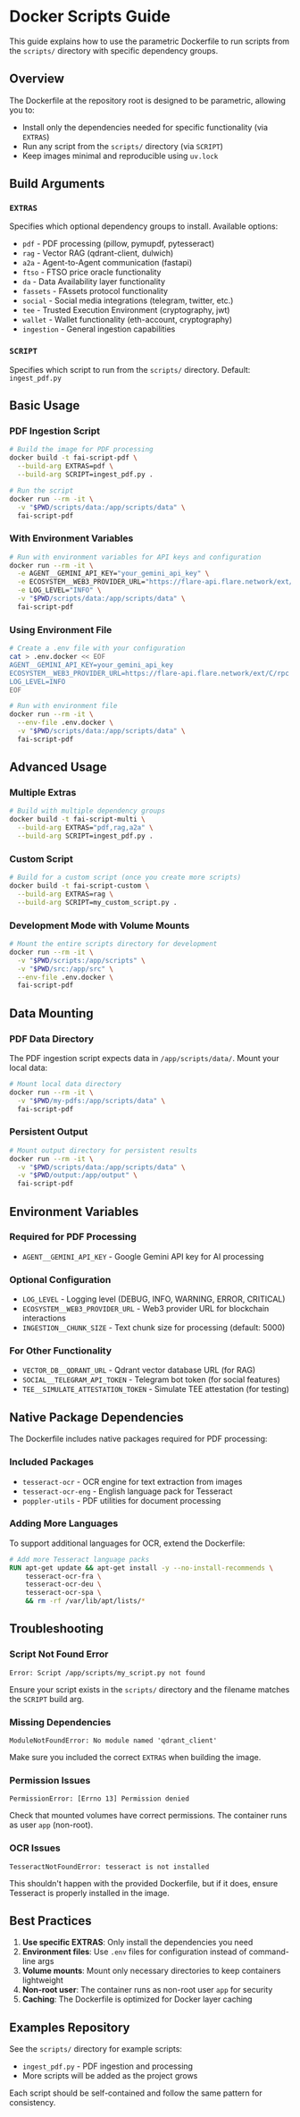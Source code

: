# Docker Scripts Guide

This guide explains how to use the parametric Dockerfile to run scripts from the `scripts/` directory with specific dependency groups.

## Overview

The Dockerfile at the repository root is designed to be parametric, allowing you to:
- Install only the dependencies needed for specific functionality (via `EXTRAS`)
- Run any script from the `scripts/` directory (via `SCRIPT`)
- Keep images minimal and reproducible using `uv.lock`

## Build Arguments

### `EXTRAS`
Specifies which optional dependency groups to install. Available options:
- `pdf` - PDF processing (pillow, pymupdf, pytesseract)
- `rag` - Vector RAG (qdrant-client, dulwich)
- `a2a` - Agent-to-Agent communication (fastapi)
- `ftso` - FTSO price oracle functionality
- `da` - Data Availability layer functionality
- `fassets` - FAssets protocol functionality
- `social` - Social media integrations (telegram, twitter, etc.)
- `tee` - Trusted Execution Environment (cryptography, jwt)
- `wallet` - Wallet functionality (eth-account, cryptography)
- `ingestion` - General ingestion capabilities

### `SCRIPT`
Specifies which script to run from the `scripts/` directory. Default: `ingest_pdf.py`

## Basic Usage

### PDF Ingestion Script

```bash
# Build the image for PDF processing
docker build -t fai-script-pdf \
  --build-arg EXTRAS=pdf \
  --build-arg SCRIPT=ingest_pdf.py .

# Run the script
docker run --rm -it \
  -v "$PWD/scripts/data:/app/scripts/data" \
  fai-script-pdf
```

### With Environment Variables

```bash
# Run with environment variables for API keys and configuration
docker run --rm -it \
  -e AGENT__GEMINI_API_KEY="your_gemini_api_key" \
  -e ECOSYSTEM__WEB3_PROVIDER_URL="https://flare-api.flare.network/ext/C/rpc" \
  -e LOG_LEVEL="INFO" \
  -v "$PWD/scripts/data:/app/scripts/data" \
  fai-script-pdf
```

### Using Environment File

```bash
# Create a .env file with your configuration
cat > .env.docker << EOF
AGENT__GEMINI_API_KEY=your_gemini_api_key
ECOSYSTEM__WEB3_PROVIDER_URL=https://flare-api.flare.network/ext/C/rpc
LOG_LEVEL=INFO
EOF

# Run with environment file
docker run --rm -it \
  --env-file .env.docker \
  -v "$PWD/scripts/data:/app/scripts/data" \
  fai-script-pdf
```

## Advanced Usage

### Multiple Extras

```bash
# Build with multiple dependency groups
docker build -t fai-script-multi \
  --build-arg EXTRAS="pdf,rag,a2a" \
  --build-arg SCRIPT=ingest_pdf.py .
```

### Custom Script

```bash
# Build for a custom script (once you create more scripts)
docker build -t fai-script-custom \
  --build-arg EXTRAS=rag \
  --build-arg SCRIPT=my_custom_script.py .
```

### Development Mode with Volume Mounts

```bash
# Mount the entire scripts directory for development
docker run --rm -it \
  -v "$PWD/scripts:/app/scripts" \
  -v "$PWD/src:/app/src" \
  --env-file .env.docker \
  fai-script-pdf
```

## Data Mounting

### PDF Data Directory

The PDF ingestion script expects data in `/app/scripts/data/`. Mount your local data:

```bash
# Mount local data directory
docker run --rm -it \
  -v "$PWD/my-pdfs:/app/scripts/data" \
  fai-script-pdf
```

### Persistent Output

```bash
# Mount output directory for persistent results
docker run --rm -it \
  -v "$PWD/scripts/data:/app/scripts/data" \
  -v "$PWD/output:/app/output" \
  fai-script-pdf
```

## Environment Variables

### Required for PDF Processing
- `AGENT__GEMINI_API_KEY` - Google Gemini API key for AI processing

### Optional Configuration
- `LOG_LEVEL` - Logging level (DEBUG, INFO, WARNING, ERROR, CRITICAL)
- `ECOSYSTEM__WEB3_PROVIDER_URL` - Web3 provider URL for blockchain interactions
- `INGESTION__CHUNK_SIZE` - Text chunk size for processing (default: 5000)

### For Other Functionality
- `VECTOR_DB__QDRANT_URL` - Qdrant vector database URL (for RAG)
- `SOCIAL__TELEGRAM_API_TOKEN` - Telegram bot token (for social features)
- `TEE__SIMULATE_ATTESTATION_TOKEN` - Simulate TEE attestation (for testing)

## Native Package Dependencies

The Dockerfile includes native packages required for PDF processing:

### Included Packages
- `tesseract-ocr` - OCR engine for text extraction from images
- `tesseract-ocr-eng` - English language pack for Tesseract
- `poppler-utils` - PDF utilities for document processing

### Adding More Languages

To support additional languages for OCR, extend the Dockerfile:

```dockerfile
# Add more Tesseract language packs
RUN apt-get update && apt-get install -y --no-install-recommends \
    tesseract-ocr-fra \
    tesseract-ocr-deu \
    tesseract-ocr-spa \
    && rm -rf /var/lib/apt/lists/*
```

## Troubleshooting

### Script Not Found Error
```
Error: Script /app/scripts/my_script.py not found
```
Ensure your script exists in the `scripts/` directory and the filename matches the `SCRIPT` build arg.

### Missing Dependencies
```
ModuleNotFoundError: No module named 'qdrant_client'
```
Make sure you included the correct `EXTRAS` when building the image.

### Permission Issues
```
PermissionError: [Errno 13] Permission denied
```
Check that mounted volumes have correct permissions. The container runs as user `app` (non-root).

### OCR Issues
```
TesseractNotFoundError: tesseract is not installed
```
This shouldn't happen with the provided Dockerfile, but if it does, ensure Tesseract is properly installed in the image.

## Best Practices

1. **Use specific EXTRAS**: Only install the dependencies you need
2. **Environment files**: Use `.env` files for configuration instead of command-line args
3. **Volume mounts**: Mount only necessary directories to keep containers lightweight
4. **Non-root user**: The container runs as non-root user `app` for security
5. **Caching**: The Dockerfile is optimized for Docker layer caching

## Examples Repository

See the `scripts/` directory for example scripts:
- `ingest_pdf.py` - PDF ingestion and processing
- More scripts will be added as the project grows

Each script should be self-contained and follow the same pattern for consistency.
